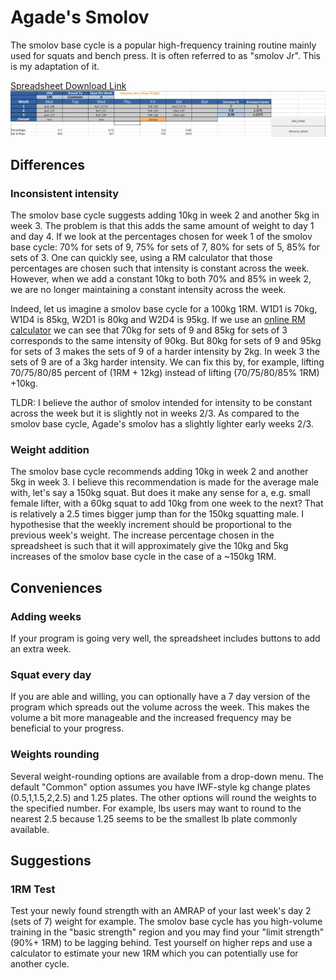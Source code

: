 # Agade's Smolov
The smolov base cycle is a popular high-frequency training routine mainly used for squats and bench press. It is often referred to as "smolov Jr". This is my adaptation of it.

[Spreadsheet Download Link](https://github.com/Agade09/Agade-s-Smolov/raw/master/Agade_Smolov.ods)
![Spreadsheet preview](Preview.png)

## Differences

### Inconsistent intensity

The smolov base cycle suggests adding 10kg in week 2 and another 5kg in week 3. The problem is that this adds the same amount of weight to day 1 and day 4.
If we look at the percentages chosen for week 1 of the smolov base cycle: 70% for sets of 9, 75% for sets of 7, 80% for sets of 5, 85% for sets of 3. One can quickly see, using a RM calculator that those percentages are chosen such that intensity is constant across the week.
However, when we add a constant 10kg to both 70% and 85% in week 2, we are no longer maintaining a constant intensity across the week.

Indeed, let us imagine a smolov base cycle for a 100kg 1RM. W1D1 is 70kg, W1D4 is 85kg, W2D1 is 80kg and W2D4 is 95kg. If we use an [online RM calculator](https://exrx.net/Calculators/OneRepMax) we can see that 70kg for sets of 9 and 85kg for sets of 3 corresponds to the same intensity of 90kg. But 80kg for sets of 9 and 95kg for sets of 3 makes the sets of 9 of a harder intensity by 2kg. In week 3 the sets of 9 are of a 3kg harder intensity.
We can fix this by, for example, lifting 70/75/80/85 percent of (1RM + 12kg) instead of lifting (70/75/80/85% 1RM) +10kg.

TLDR: I believe the author of smolov intended for intensity to be constant across the week but it is slightly not in weeks 2/3. As compared to the smolov base cycle, Agade's smolov has a slightly lighter early weeks 2/3.

### Weight addition

The smolov base cycle recommends adding 10kg in week 2 and another 5kg in week 3. I believe this recommendation is made for the average male with, let's say a 150kg squat.
But does it make any sense for a, e.g. small female lifter, with a 60kg squat to add 10kg from one week to the next? That is relatively a 2.5 times bigger jump than for the 150kg squatting male.
I hypothesise that the weekly increment should be proportional to the previous week's weight. The increase percentage chosen in the spreadsheet is such that it will approximately give the 10kg and 5kg increases of the smolov base cycle in the case of a ~150kg 1RM.

## Conveniences

### Adding weeks

If your program is going very well, the spreadsheet includes buttons to add an extra week.

### Squat every day

If you are able and willing, you can optionally have a 7 day version of the program which spreads out the volume across the week. This makes the volume a bit more manageable and the increased frequency may be beneficial to your progress.

### Weights rounding

Several weight-rounding options are available from a drop-down menu. The default "Common" option assumes you have IWF-style kg change plates (0.5,1,1.5,2,2.5) and 1.25 plates. The other options will round the weights to the specified number. For example, lbs users may want to round to the nearest 2.5 because 1.25 seems to be the smallest lb plate commonly available.

## Suggestions

### 1RM Test
Test your newly found strength with an AMRAP of your last week's day 2 (sets of 7) weight for example. The smolov base cycle has you high-volume training in the "basic strength" region and you may find your "limit strength" (90%+ 1RM) to be lagging behind. Test yourself on higher reps and use a calculator to estimate your new 1RM which you can potentially use for another cycle.

